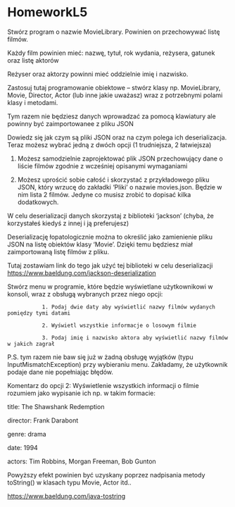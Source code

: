 # HomeworkL5

Stwórz program o nazwie MovieLibrary. Powinien on przechowywać listę filmów.

Każdy film powinien mieć: nazwę, tytuł, rok wydania, reżysera, gatunek oraz listę aktorów

Reżyser oraz aktorzy powinni mieć oddzielnie imię i nazwisko.

Zastosuj tutaj programowanie obiektowe – stwórz klasy np. MovieLibrary, Movie, Director, Actor (lub inne jakie uważasz) wraz z potrzebnymi polami klasy i metodami.

Tym razem nie będziesz danych wprowadzać za pomocą klawiatury ale powinny być zaimportowanee z pliku JSON

Dowiedz się jak czym są pliki JSON oraz na czym polega ich deserializacja.  Teraz możesz wybrać jedną z dwóch opcji (1 trudniejsza, 2 łatwiejsza)

1. Możesz samodzielnie zaprojektować plik JSON przechowujący dane o liście filmów zgodnie z wcześniej opisanymi wymaganiami

2. Możesz uprościć sobie całość i skorzystać z przykładowego pliku JSON, który wrzucę do zakładki ‘Pliki’ o nazwie movies.json. Będzie w nim lista 2 filmów. Jedyne co musisz zrobić to dopisać kilka dodatkowych.



W celu deserializacji danych skorzystaj z biblioteki ‘jackson’ (chyba, że korzystałeś kiedyś z innej i ją preferujesz)

Deserializację łopatologicznie można to określić jako zamienienie pliku JSON na listę obiektów klasy ‘Movie’. Dzięki temu będziesz miał zaimportowaną listę filmów z pliku.

Tutaj zostawiam link do tego jak użyć tej biblioteki w celu deserializacji https://www.baeldung.com/jackson-deserialization

Stwórz menu w programie, które będzie wyświetlane użytkownikowi w konsoli, wraz z obsługą wybranych przez niego opcji:

               1. Podaj dwie daty aby wyświetlić nazwy filmów wydanych pomiędzy tymi datami

               2. Wyświetl wszystkie informacje o losowym filmie

               3. Podaj imię i nazwisko aktora aby wyświetlić nazwy filmów w jakich zagrał

P.S. tym razem nie baw się już w żadną obsługę wyjątków (typu InputMismatchException) przy wybieraniu menu. Zakładamy, że użytkownik podaje dane nie popełniając błędów.



Komentarz do opcji 2: Wyświetlenie wszystkich informacji o filmie rozumiem jako wypisanie ich np. w takim formacie:

title: The Shawshank Redemption

director: Frank Darabont

genre: drama

date: 1994

actors: Tim Robbins, Morgan Freeman, Bob Gunton



Powyższy efekt powinien być uzyskany poprzez nadpisania metody toString() w klasach typu Movie, Actor itd..

https://www.baeldung.com/java-tostring